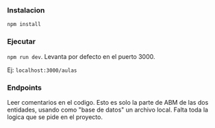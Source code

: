 ### Instalacion
`npm install`

### Ejecutar
`npm run dev`.
Levanta por defecto en el puerto 3000.

Ej: `localhost:3000/aulas`

### Endpoints
Leer comentarios en el codigo. Esto es solo la parte de ABM de las dos entidades, usando como "base de datos" un archivo local.
Falta toda la logica que se pide en el proyecto.
